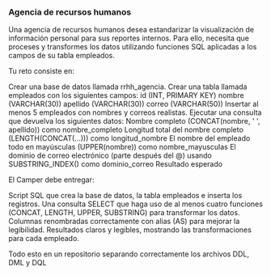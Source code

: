 ### Agencia de recursos humanos

Una agencia de recursos humanos desea estandarizar la visualización de información personal para sus reportes internos. Para ello, necesita que proceses y transformes los datos utilizando funciones SQL aplicadas a los campos de su tabla empleados.

Tu reto consiste en:

Crear una base de datos llamada rrhh_agencia.
Crear una tabla llamada empleados con los siguientes campos:
id (INT, PRIMARY KEY)
nombre (VARCHAR(30))
apellido (VARCHAR(30))
correo (VARCHAR(50))
Insertar al menos 5 empleados con nombres y correos realistas.
Ejecutar una consulta que devuelva los siguientes datos:
Nombre completo (CONCAT(nombre, ' ', apellido)) como nombre_completo
Longitud total del nombre completo (LENGTH(CONCAT(...))) como longitud_nombre
El nombre del empleado todo en mayúsculas (UPPER(nombre)) como nombre_mayusculas
El dominio de correo electrónico (parte después del @) usando SUBSTRING_INDEX() como dominio_correo
Resultado esperado

El Camper debe entregar:

Script SQL que crea la base de datos, la tabla empleados e inserta los registros.
Una consulta SELECT que haga uso de al menos cuatro funciones (CONCAT, LENGTH, UPPER, SUBSTRING) para transformar los datos.
Columnas renombradas correctamente con alias (AS) para mejorar la legibilidad.
Resultados claros y legibles, mostrando las transformaciones para cada empleado.

Todo esto en un repositorio separando correctamente los archivos DDL, DML y DQL

